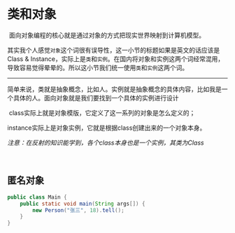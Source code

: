 # 类和对象

​	面向对象编程的核心就是通过对象的方式把现实世界映射到计算机模型。

​	其实我个人感觉`对象`这个词很有误导性，这一小节的标题如果是英文的话应该是Class & Instance，实际上是`类`和`实例`。在国内将对象和实例这两个词经常混用，导致容易觉得晕晕的。所以这小节我们统一使用`类`和`实例`这两个词。

---

​	简单来说，类就是抽象概念，比如人。实例就是抽象概念的具体内容，比如我是一个具体的人。面向对象就是我们要找到一个具体的实例进行设计

​	class实际上就是对象模版，它定义了这一系列的对象是怎么定义的；

​	instance实际上是对象实例，它就是根据class创建出来的一个对象本身。

*注意：在反射的知识能学到，各个class本身也是一个实例，其类为Class*



​	





## 匿名对象

```java
public class Main {
    public static void main(String args[]) {
        new Person("张三", 18).tell();
    }
}
```

